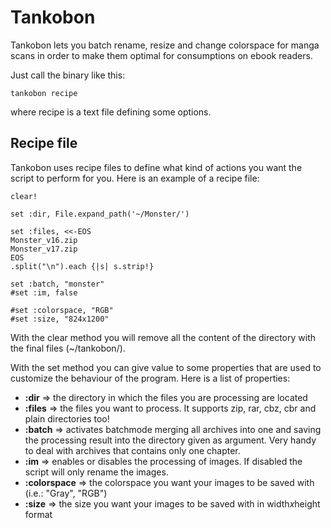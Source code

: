 # Tankobon

Tankobon lets you batch rename, resize and change colorspace for manga scans
in order to make them optimal for consumptions on ebook readers.

Just call the binary like this:

	tankobon recipe

where recipe is a text file defining some options.

## Recipe file

Tankobon uses recipe files to define what kind of actions you want the script to
perform for you. Here is an example of a recipe file:

	clear!

	set :dir, File.expand_path('~/Monster/')

	set :files, <<-EOS
	Monster_v16.zip
	Monster_v17.zip
	EOS
	.split("\n").each {|s| s.strip!}

	set :batch, "monster" 
	#set :im, false
	
	#set :colorspace, "RGB"
	#set :size, "824x1200"

With the clear method you will remove all the content of the directory with the
final files (~/tankobon/).
	
With the set method you can give value to some properties that are used to customize the behaviour of the program. Here is a list of properties:

*  **:dir** => the directory in which the files you are processing are located
*  **:files** => the files you want to process. It supports zip, rar, cbz, cbr
and plain directories too!
*  **:batch** => activates batchmode merging all archives into one and saving
the processing result into the directory given as argument. Very handy to deal with archives that contains only one chapter.
*  **:im** => enables or disables the processing of images. If disabled the script will only rename the images.
*  **:colorspace** => the colorspace you want your images to be saved with (i.e.: "Gray", "RGB")
*  **:size** => the size you want your images to be saved with in width*x*height format